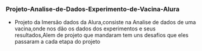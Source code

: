 ### Projeto-Analise-de-Dados-Experimento-de-Vacina-Alura
- Projeto da Imersão dados da Alura,consiste na Analise de dados de uma vacina,onde nos dão os dados dos experimentos e seus resultados,Alem de projeto que mandaram tem uns desafios que eles passaram a cada etapa do projeto
